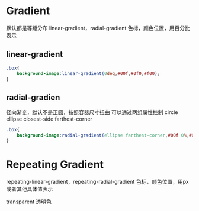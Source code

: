 # Gradient
默认都是等距分布
linear-gradient，radial-gradient 色标，颜色位置，用百分比表示

## linear-gradient
```css
.box{
    background-image:linear-gradient(0deg,#00f,#0f0,#f00);
}
```

## radial-gradien
径向渐变，默认不是正圆，按照容器尺寸扭曲
可以通过两组属性控制
circle ellipse
closest-side farthest-corner
```css
.box{
    background-image:radial-gradient(ellipse farthest-corner,#00f 0%,#0f0 50%,#f00 100%);
}
```

# Repeating Gradient
repeating-linear-gradient，repeating-radial-gradient 色标，颜色位置，用px或者其他具体值表示


transparent 透明色
